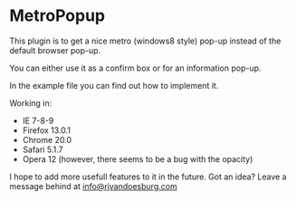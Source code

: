 MetroPopup
==========

This plugin is to get a nice metro (windows8 style) pop-up instead of the default browser pop-up.

You can either use it as a confirm box or for an information pop-up.

In the example file you can find out how to implement it.

Working in:
- IE 7-8-9
- Firefox 13.0.1
- Chrome 20.0
- Safari 5.1.7
- Opera 12 (however, there seems to be a bug with the opacity)



I hope to add more usefull features to it in the future.
Got an idea? 
Leave a message behind at info@rjvandoesburg.com
